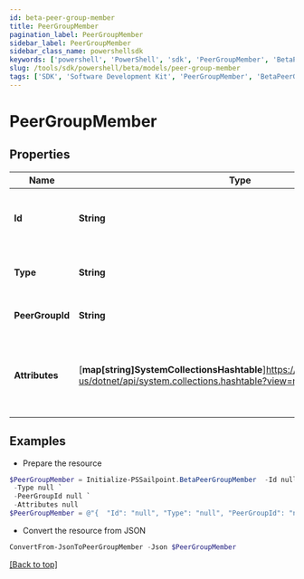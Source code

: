```yaml
---
id: beta-peer-group-member
title: PeerGroupMember
pagination_label: PeerGroupMember
sidebar_label: PeerGroupMember
sidebar_class_name: powershellsdk
keywords: ['powershell', 'PowerShell', 'sdk', 'PeerGroupMember', 'BetaPeerGroupMember'] 
slug: /tools/sdk/powershell/beta/models/peer-group-member
tags: ['SDK', 'Software Development Kit', 'PeerGroupMember', 'BetaPeerGroupMember']
---
```



# PeerGroupMember

## Properties

Name | Type | Description | Notes
------------ | ------------- | ------------- | -------------
**Id** | **String** | A unique identifier for the peer group member. | [optional] 
**Type** | **String** | The type of the peer group member. | [optional] 
**PeerGroupId** | **String** | The ID of the peer group. | [optional] 
**Attributes** | [**map[string]SystemCollectionsHashtable**]https://learn.microsoft.com/en-us/dotnet/api/system.collections.hashtable?view=net-9.0 | Arbitrary key-value pairs, belonging to the peer group member. | [optional] 

## Examples

- Prepare the resource
```powershell
$PeerGroupMember = Initialize-PSSailpoint.BetaPeerGroupMember  -Id null `
 -Type null `
 -PeerGroupId null `
 -Attributes null
$PeerGroupMember = @"{  "Id": "null", "Type": "null", "PeerGroupId": "null", "Attributes": "null "}"@
```

- Convert the resource from JSON
```powershell
ConvertFrom-JsonToPeerGroupMember -Json $PeerGroupMember
```


[[Back to top]](#) 


